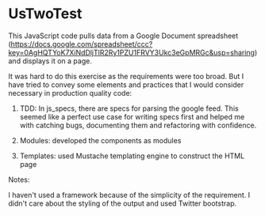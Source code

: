UsTwoTest
=========
This JavaScript code pulls data from a Google Document spreadsheet (https://docs.google.com/spreadsheet/ccc?key=0AgHQTYoK7XiNdDljTlR2Ry1PZU1FRVY3Ukc3eGpMRGc&usp=sharing) and displays it on a page.

It was  hard to do this exercise as the requirements were too broad. But I have tried to convey some elements and practices that I would consider necessary in production quality code:

1. TDD: In js_specs, there are specs for parsing the google feed. This seemed like a perfect use case for writing specs first and helped me with catching bugs, documenting them and refactoring with confidence.

2. Modules: developed the components as modules

3. Templates: used Mustache templating engine to construct the HTML page

Notes:

I haven't used a framework because of the simplicity of the requirement. I didn't care about the styling of the output and used Twitter bootstrap.
